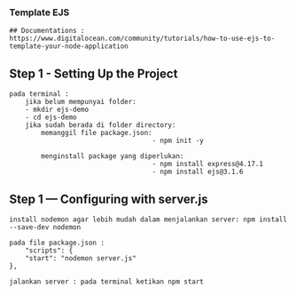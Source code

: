 ### Template EJS

    ## Documentations : https://www.digitalocean.com/community/tutorials/how-to-use-ejs-to-template-your-node-application

## Step 1 - Setting Up the Project

    pada terminal :
        jika belum mempunyai folder:
        - mkdir ejs-demo
        - cd ejs-demo
        jika sudah berada di folder directory:
            memanggil file package.json:
                                        - npm init -y

            menginstall package yang diperlukan:
                                        - npm install express@4.17.1
                                        - npm install ejs@3.1.6

## Step 1 — Configuring with server.js

    install nodemon agar lebih mudah dalam menjalankan server: npm install --save-dev nodemon

    pada file package.json :
        "scripts": {
        "start": "nodemon server.js"
    },

    jalankan server : pada terminal ketikan npm start
